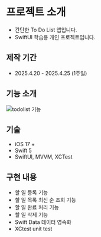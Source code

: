# 프로젝트 소개
- 간단한 To Do List 앱입니다.
- SwiftUI 학습용 개인 프로젝트입니다.

  

## 제작 기간
- 2025.4.20 - 2025.4.25 (1주일)



## 기능 소개
![todolist 기능](https://github.com/user-attachments/assets/18f4ad68-1501-4661-8f06-f34ede3634dc)




## 기술
- iOS 17 +
- Swift 5
- SwiftUI, MVVM, XCTest



## 구현 내용
- 할 일 등록 기능
- 할 일 목록 최신 순 조회 기능
- 할 일 완료 처리 기능
- 할 일 삭제 기능
- Swift Data 데이터 영속화
- XCtest unit test

